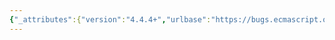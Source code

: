 ```yaml
---
{"_attributes":{"version":"4.4.4+","urlbase":"https://bugs.ecmascript.org/","maintainer":"dherman@mozilla.com"},"bug":{"bug_id":1492,"creation_ts":"2013-05-16 13:19:00 -0700","short_desc":"13.3: production fonts and missing brace","delta_ts":"2013-07-15 17:04:17 -0700","product":"Draft for 6th Edition","component":"editorial issue","version":"Rev 15: May 14, 2013 Draft","rep_platform":"All","op_sys":"All","bug_status":"RESOLVED","resolution":"FIXED","priority":"Normal","bug_severity":"normal","everconfirmed":true,"reporter":{"uid":"jmdyck","name":"Michael Dyck"},"assigned_to":{"uid":"allen","name":"Allen Wirfs-Brock"},"long_desc":[{"commentid":4032,"comment_count":0,"who":{"uid":"jmdyck","name":"Michael Dyck"},"bug_when":"2013-05-16 13:19:10 -0700","thetext":"In 13.3 \"Method Definitions\",\nunder \"Static Semantics: ReferencesSuper\",\nrule 1's production is:\n    MethodDefinition : PropertyName ( FormalParameters ) { FunctionBody\n\n1) The parens and brace are in a (monospace) italic font.\n   They should be in a (monospace) upright font.\n\n2) The final right-brace is missing."},{"commentid":4224,"comment_count":1,"who":{"uid":"allen","name":"Allen Wirfs-Brock"},"bug_when":"2013-06-17 16:46:02 -0700","thetext":"fixed in rev 16 editor's draft"},{"commentid":4498,"comment_count":2,"who":{"uid":"allen","name":"Allen Wirfs-Brock"},"bug_when":"2013-07-15 17:04:17 -0700","thetext":"fixed in rev16 draft.  July 15, 2013"}]}}
---
```

